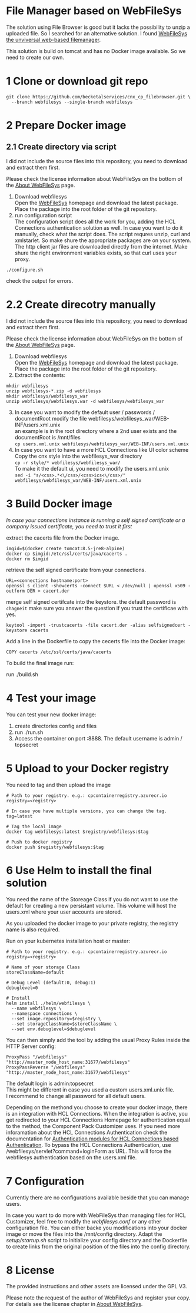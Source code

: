 File Manager based on WebFileSys
================================

The solution using File Browser is good but it lacks the possibility to unzip a uploaded file. So I searched for an alternative solution.
I found [WebFileSys the unviversal web-based filemanager](http://www.webfilesys.de/webfilesys-home/index.html).

This solution is build on tomcat and has no Docker image available. So we need to create our own.

# 1 Clone or download git repo

```
git clone https://github.com/becketalservices/cnx_cp_filebrowser.git \
  --branch webfilesys --single-branch webfilesys

```

# 2 Prepare Docker image

## 2.1 Create directory via script
I did not include the source files into this repository, you need to download and extract them first.

Please check the license information about WebFileSys on the bottom of the [About WebFileSys](http://www.webfilesys.de/webfilesys-home/webfilesys.html) page.

1. Download webfilesys  
Open the [WebFileSys](http://www.webfilesys.de/webfilesys-home/download.html) homepage and download the latest package.
Place the package into the root folder of the git repository.
2. run configuration script  
The configuration script does all the work for you, adding the HCL Connections authentication solution as well. 
In case you want to do it manually, check what the script does. 
The script requres unzip, curl and xmlstarlet. So make shure the appropriate packages are on your system. The http client jar files are downloaded directly from the internet. Make shure the right environment variables exists, so that curl uses your proxy. 
  
```
./configure.sh
```
  
check the output for errors.

# 2.2 Create direcotry manually
I did not include the source files into this repository, you need to download and extract them first.

Please check the license information about WebFileSys on the bottom of the [About WebFileSys](http://www.webfilesys.de/webfilesys-home/webfilesys.html) page.

1. Download webfilesys  
Open the [WebFileSys](http://www.webfilesys.de/webfilesys-home/download.html) homepage and download the latest package.  
Place the package into the root folder of the git repository.
2. Extract the contents: 
  
```
mkdir webfilesys
unzip webfilesys-*.zip -d webfilesys
mkdir webfilesys/webfilesys_war
unzip webfilesys/webfilesys.war -d webfilesys/webfilesys_war

``` 

3. In case you want to modify the default user / passwords / documentRoot
modify the file webfilesys/webfilesys\_war/WEB-INF/users.xml.unix<br>
an example is in the root directory where a 2nd user exists and the documentRoot is /mnt/files<br>
`cp users.xml.unix webfilesys/webfilesys_war/WEB-INF/users.xml.unix`
4. In case you want to have a more HCL Connections like UI color scheme
Copy the cnx style into the webfilesys\_war directory  
`cp -r style/* webfilesys/webfilesys_war/`  
To make it the default ui, you need to modify the users.xml.unix  
`sed -i "s/<css>.*<\/css>/<css>ics<\/css>/" webfilesys/webfilesys_war/WEB-INF/users.xml.unix`

# 3 Build Docker image
*In case your connections instance is running a self signed certificate or a company issued certificate, you need to trust it first*

extract the cacerts file from the Docker image.

```
imgid=$(docker create tomcat:8.5-jre8-alpine)
docker cp $imgid:/etc/ssl/certs/java/cacerts .
docker rm $imgid

```

retrieve the self signed certificate from your connections.

```
URL=<connections hostname:port>
openssl s_client -showcerts -connect $URL < /dev/null | openssl x509 -outform DER > cacert.der

```

merge self signed certifcate into the keystore. 
the default password is `chagneit` 
make sure you answer the question if you trust the certificae with yes.

```
keytool -import -trustcacerts -file cacert.der -alias selfsignedcert -keystore cacerts

```

Add a line in the Dockerfile to copy the cecerts file into the Docker image:

```
COPY cacerts /etc/ssl/certs/java/cacerts

```

To build the final image run:

run ./build.sh

# 4 Test your image
You can test your new docker image:

1. create directories config and files
2. run ./run.sh
3. Access the container on port :8888. 
The default username is admin / topsecret

# 5 Upload to your Docker registry
You need to tag and then upload the image
  
```
# Path to your registry. e.g.: cpcontainerregistry.azurecr.io
registry=<registry>

# In case you have multiple versions, you can change the tag.
tag=latest 

# Tag the local image
docker tag webfilesys:latest $registry/webfilesys:$tag

# Push to docker registry
docker push $registry/webfilesys:$tag

```

# 6 Use Helm to install the final solution

You need the name of the Storeage Class if you do not want to use the default for creating a new persistant volume. This volume will host the users.xml where your user accounts are stored.

As you uploaded the docker image to your private registry, the registry name is also required.

Run on your kubernetes installation host or master:

```
# Path to your registry. e.g.: cpcontainerregistry.azurecr.io
registry=<registry>

# Name of your storage Class
storeClassName=default

# Debug Level (default:0, debug:1)
debuglevel=0

# Install
helm install ./helm/webfilesys \
  --name webfilesys \
  --namespace connections \
  --set image.repository=$registry \
  --set storageClassName=$storeClassName \
  --set env.debuglevel=$debuglevel

```

You can then simply add the tool by adding the usual Proxy Rules inside the HTTP Server config:

```
ProxyPass "/webfilesys" "http://master_node_host_name:31677/webfilesys" 
ProxyPassReverse "/webfilesys" "http://master_node_host_name:31677/webfilesys"

```

The default login is admin:topsecret  
This might be different in case you used a custom users.xml.unix file.  
I recommend to change all password for all default users. 

Depending on the methond you choose to create your docker image, there is an integration with HCL Connections. When the integration is active, you get redirected to your HCL Connections Homepage for authentication equal to the method, the Component Pack Customizer uses. If you need more inforamation about the HCL Connections Authentication check the documentation for [Authentication modules for HCL Connections based Authentication](https://github.com/becketalservices/cnx_cp_filebrowser/tree/wfs_cnx_auth). To bypass the HCL Connections Authentication, use /webfilesys/servlet?command=loginForm as URL. This will force the webfilesys authentication based on the users.xml file.

# 7 Configuration

Currently there are no configurations available beside that you can manage users.  

In case you want to do more with WebFileSys than managing files for HCL Customizer, feel free to modify the _webfilesys.conf_ or any other configuration file. You can either backe you modifications into your docker image or move the files into the /mnt/config directory. Adapt the _setup/startup.sh_ script to initialize your config directory and the Dockerfile to create links from the original position of the files into the config directory.
 
# 8 License

The provided instructions and other assets are licensed under the GPL V3.

Please note the request of the author of WebFileSys and register your copy. For details see the license chapter in [About WebFileSys](http://www.webfilesys.de/webfilesys-home/webfilesys.html).

